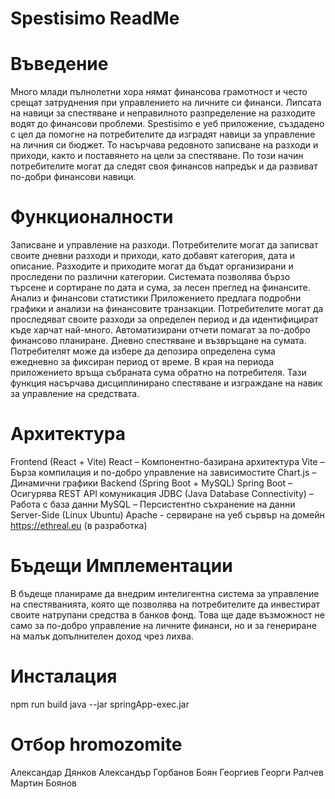 # Spestisimo ReadMe

# Въведение
Много млади пълнолетни хора нямат финансова грамотност и често срещат затруднения при управлението на личните си финанси. Липсата на навици за спестяване и неправилното разпределение на разходите водят до финансови проблеми.
Spestisimo е уеб приложение, създадено с цел да помогне на потребителите да изградят навици за управление на личния си бюджет. То насърчава редовното записване на разходи и приходи, както и поставянето на цели за спестяване. По този начин потребителите могат да следят своя финансов напредък и да развиват по-добри финансови навици.

# Функционалности
Записване и управление на разходи. Потребителите могат да записват своите дневни разходи и приходи, като добавят категория, дата и описание. Разходите и приходите могат да бъдат организирани и проследени по различни категории. Системата позволява бързо търсене и сортиране по дата и сума, за лесен преглед на финансите.
Анализ и финансови статистики Приложението предлага подробни графики и анализи на финансовите транзакции. Потребителите могат да проследяват своите разходи за определен период и да идентифицират къде харчат най-много. Автоматизирани отчети помагат за по-добро финансово планиране.
Дневно спестяване и възвръщане на сумата. Потребителят може да избере да депозира определена сума ежедневно за фиксиран период от време. В края на периода приложението връща събраната сума обратно на потребителя. Тази функция насърчава дисциплинирано спестяване и изграждане на навик за управление на средствата.

# Архитектура
Frontend (React + Vite)
      React – Компонентно-базирана архитектура
      Vite – Бърза компилация и по-добро управление на зависимостите
      Chart.js – Динамични графики 
Backend (Spring Boot + MySQL)
      Spring Boot – Осигурява REST API комуникация
      JDBC (Java Database Connectivity) – Работа с база данни
      MySQL – Персистентно съхранение на данни
Server-Side (Linux Ubuntu)
      Apache - сервиране на уеб сървър на домейн https://ethreal.eu (в разработка)

# Бъдещи Имплементации
В бъдеще планираме да внедрим интелигентна система за управление на спестяванията, която ще позволява на потребителите да инвестират своите натрупани средства в банков фонд. Това ще даде възможност не само за по-добро управление на личните финанси, но и за генериране на малък допълнителен доход чрез лихва.

# Инсталация
npm run build
java --jar springApp-exec.jar

# Отбор hromozomite 
Александар Дянков
Александър Горбанов
Боян Георгиев
Георги Ралчев 
Мартин Боянов
    
